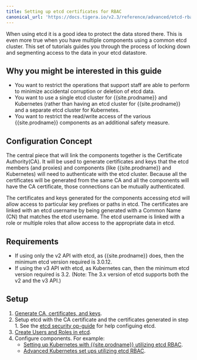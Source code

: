 ```yaml
---
title: Setting up etcd certificates for RBAC
canonical_url: 'https://docs.tigera.io/v2.3/reference/advanced/etcd-rbac/'
---
```


When using etcd it is a good idea to protect the data stored there. This is
even more true when you have multiple components using a common etcd cluster.
This set of tutorials guides you through the process of locking down and
segmenting access to the data in your etcd datastore.

## Why you might be interested in this guide

- You want to restrict the operations that support staff are able to perform
  to minimize accidental corruption or deletion of etcd data.
- You want to use a single etcd cluster for {{site.prodname}} and Kubernetes (rather than
  having an etcd cluster for {{site.prodname}} and a separate etcd cluster for Kubernetes.
- You want to restrict the read/write access of the various {{site.prodname}} components
  as an additional safety measure.

## Configuration Concept

The central piece that will link the components together is the Certificate
Authority(CA). It will be used to
generate certificates and keys that the etcd members (and proxies) and components
(like {{site.prodname}} and Kubernetes) will need to authenticate with the etcd cluster.
Because all the certificates will be generated from the same CA and all the
components will have the CA certificate, those connections can be mutually
authenticated.

The certificates and keys generated for the components accessing etcd will allow
access to particular key prefixes or paths in etcd. The certificates are linked
with an etcd username by being generated with a Common Name (CN) that matches
the etcd username. The etcd username is linked with a role or multiple roles
that allow access to the appropriate data in etcd.

## Requirements

- If using only the v2 API with etcd, as {{site.prodname}} does, then the minimum etcd
  version required is 3.0.12.
- If using the v3 API with etcd, as Kubernetes can, then the minimum etcd
  version required is 3.2. (Note: The 3.x version of etcd supports both the v2
  and the v3 API.)

## Setup

1. [Generate CA, certificates, and keys](certificate-generation).
2. Setup etcd with the CA certificate and the certificates generated in step 1.
   See the
   [etcd security op-guide](https://coreos.com/etcd/docs/latest/op-guide/security.html)
   for help configuing etcd.
3. [Create Users and Roles in etcd](users-and-roles).
4. Configure components. For example:
   - [Setting up Kubernetes with {{site.prodname}} utilizing etcd RBAC](kubernetes).
   - [Advanced Kubernetes set ups utilizing etcd RBAC](kubernetes-advanced).
